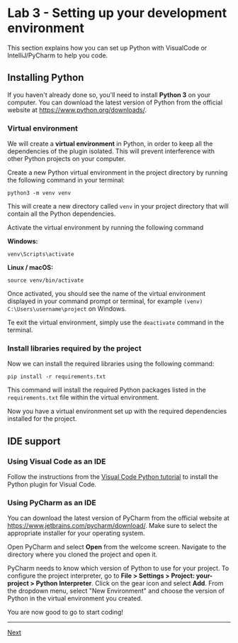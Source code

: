 # Lab 3 - Setting up your development environment

This section explains how you can set up Python with VisualCode or IntelliJ/PyCharm to help you code. 

## Installing Python

If you haven't already done so, you'll need to install **Python 3** on your computer. You can download the latest version of Python from the official website at https://www.python.org/downloads/.

### Virtual environment

We will create a **virtual environment** in Python, in order to keep all the dependencies of the plugin isolated. This will prevent interference with other Python projects on your computer.

Create a new Python virtual environment in the project directory by running the following command in your terminal:

    python3 -m venv venv

This will create a new directory called `venv` in your project directory that will contain all the Python dependencies.

Activate the virtual environment by running the following command

**Windows:**

    venv\Scripts\activate

**Linux / macOS:**

    source venv/bin/activate

Once activated, you should see the name of the virtual environment displayed in your command prompt or terminal, for example `(venv) C:\Users\username\project` on Windows.

Te exit the virtual environment, simply use the `deactivate` command in the terminal.

### Install libraries required by the project

Now we can install the required libraries using the following command:

    pip install -r requirements.txt 

This command will install the required Python packages listed in the `requirements.txt` file within the virtual environment.

Now you have a virtual environment set up with the required dependencies installed for the project.

## IDE support

### Using Visual Code as an IDE

Follow the instructions from the [Visual Code Python tutorial](https://code.visualstudio.com/docs/python/python-tutorial) to install the Python plugin for Visual Code. 

### Using PyCharm as an IDE

You can download the latest version of PyCharm from the official website at https://www.jetbrains.com/pycharm/download/. Make sure to select the appropriate installer for your operating system.

Open PyCharm and select **Open** from the welcome screen. Navigate to the directory where you cloned the project and open it.

PyCharm needs to know which version of Python to use for your project. To configure the project interpreter, go to **File > Settings > Project: your-project > Python Interpreter**. Click on the gear icon and select **Add**. From the dropdown menu, select "New Environment" and choose the version of Python in the virtual environment you created.

<!-- XXX Double check if PyCharm grabs the virtual environment this way. -->

You are now good to go to start coding!

---
[Next](lab-4-define-a-new-task-and-test.md)



